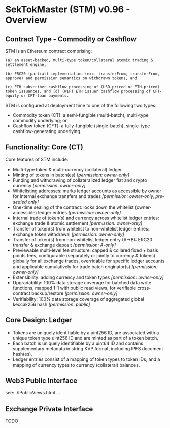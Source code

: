 # SekTokMaster (STM) v0.96 - Overview

## Contract Type - Commodity or Cashflow
STM is an Ethereum contract comprising:

    (a) an asset-backed, multi-type token/collateral atomic trading & settlement engine,
    
    (b) ERC20 (partial) implementation (exc. transferFrom, transferFrom, approve) and permission semantics on withdrawn tokens, and
    
    (c) ETH subscriber cashflow processing of (USD-priced or ETH-priced) token issuances, and (d) (WIP) ETH issuer cashflow processing of CFT-equity or CFT-loan payments. 

STM is configured at deployment time to one of the following two types:
* Commodity token (CT): a semi-fungible (multi-batch), multi-type commodity underlying; or
* Cashflow token (CFT): a fully-fungible (single-batch), single-type cashflow-generating underlying.

## Functionality: Core (CT)
Core features of STM include:
* Multi-type token & multi-currency (collateral) ledger
* Minting of tokens in batch(es) *[permission: owner-only]*
* Funding and withdrawing of collateralized ledger fiat and crypto currency *[permission: owner-only]*
* Whitelisting addresses: marks ledger accounts as accessible by owner for internal exchange transfers and trades *[permission: owner-only, pre-sealed only]*
* One-time sealing of the contract: locks down the whitelist (owner-accessible) ledger entries *[permission: owner-only]*
* Internal trade of token(s) and currency across whitelist ledger entries: exchange trade & atomic settlement *[permission: owner-only]*
* Transfer of token(s) from whitelist to non-whitelist ledger entries: exchange token withdrawal *[permission: owner-only]*
* Transfer of token(s) from non-whitelist ledger entry (A->B): ERC20 transfer & exchange deposit *[permission: A-only]*
* Previewable multi-level fee structure: capped & collared fixed + basis points fees, configurable (separately or jointly to currency & tokens) globally for all exchange trades, overridable for specific ledger accounts and applicable cumulatively for trade batch originator(s) *[permission: owner-only]*
* Extensibility: adding currency and token types *[permission: owner-only]*
* Upgradability: 100% data storage coverage for batched data write functions, mapped 1-1 with public read views, for verifiable cross-contract backup/restore *[permission: owner-only]*
* Verifiability: 100% data storage coverage of aggregated global keccak256 hash *[permission: public]*

## Core Design: Ledger
* Tokens are uniquely identifiable by a uint256 ID, are associated with a unique token type uint256 ID and are minted as part of a token batch.
* Each batch is uniquely identifiable by a uint64 ID and contains supplementary metadata in string KVP format, including IPFS document hash(es).
* Ledger entries consist of a mapping of token types to token IDs, and a mapping of currency types to currency (collateral) balances.

## Web3 Public Interface
see: ./IPublicViews.html ...

## Exchange Private Interface
TODO



